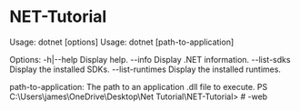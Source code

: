 # NET-Tutorial
 Usage: dotnet [options]
 Usage: dotnet [path-to-application]

 Options:
  -h|--help         Display help.
  --info            Display .NET information.
  --list-sdks       Display the installed SDKs.
  --list-runtimes   Display the installed runtimes.

 path-to-application:
  The path to an application .dll file to execute.
 PS C:\Users\james\OneDrive\Desktop\Net Tutorial\NET-Tutorial> #   - w e b  
 